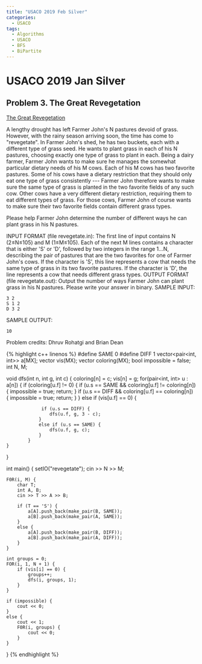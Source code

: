 ```yaml
---
title: "USACO 2019 Feb Silver"
categories:
  - USACO
tags:
  - Algorithms
  - USACO
  - BFS
  - BiPartite
---
```


# USACO 2019 Jan Silver

## Problem 3. The Great Revegetation

[The Great Revegetation](http://usaco.org/index.php?page=viewproblem2&cpid=920)

A lengthy drought has left Farmer John's N pastures devoid of grass. However, with the rainy season arriving soon, the time has come to "revegetate". In Farmer John's shed, he has two buckets, each with a different type of grass seed. He wants to plant grass in each of his N pastures, choosing exactly one type of grass to plant in each.
Being a dairy farmer, Farmer John wants to make sure he manages the somewhat particular dietary needs of his M cows. Each of his M cows has two favorite pastures. Some of his cows have a dietary restriction that they should only eat one type of grass consistently --- Farmer John therefore wants to make sure the same type of grass is planted in the two favorite fields of any such cow. Other cows have a very different dietary restriction, requiring them to eat different types of grass. For those cows, Farmer John of course wants to make sure their two favorite fields contain different grass types.

Please help Farmer John determine the number of different ways he can plant grass in his N pastures.

INPUT FORMAT (file revegetate.in):
The first line of input contains N (2≤N≤105) and M (1≤M≤105). Each of the next M lines contains a character that is either 'S' or 'D', followed by two integers in the range 1…N, describing the pair of pastures that are the two favorites for one of Farmer John's cows. If the character is 'S', this line represents a cow that needs the same type of grass in its two favorite pastures. If the character is 'D', the line represents a cow that needs different grass types.
OUTPUT FORMAT (file revegetate.out):
Output the number of ways Farmer John can plant grass in his N pastures. Please write your answer in binary.
SAMPLE INPUT:
```
3 2
S 1 2
D 3 2
```
SAMPLE OUTPUT:
```
10
```
Problem credits: Dhruv Rohatgi and Brian Dean

{% highlight c++ linenos %}
#define SAME 0
#define DIFF 1
vector<pair<int, int>> a[MX];
vector<int> vis(MX);
vector<int> coloring(MX);
bool impossible = false;
int N, M;

void dfs(int n, int g, int c) {
    coloring[n] = c;
    vis[n] = g;
    for(pair<int, int> u : a[n]) {
            if (coloring[u.f] != 0) {
                if (u.s == SAME && coloring[u.f] != coloring[n]) {
                    impossible = true;
                    return;
                }
                if (u.s == DIFF && coloring[u.f] == coloring[n]) {
                    impossible = true;
                    return;
                }
            }
            else if (vis[u.f] == 0) {

                 if (u.s == DIFF) {
                    dfs(u.f, g, 3 - c);
                }
                else if (u.s == SAME) {
                    dfs(u.f, g, c);
                }
            }
    }
}

int main() {
    setIO("revegetate");
    cin >> N >> M;

    F0R(i, M) {
        char T;
        int A, B;
        cin >> T >> A >> B;

        if (T == 'S') {
            a[A].push_back(make_pair(B, SAME));
            a[B].push_back(make_pair(A, SAME));
        }
        else {
            a[A].push_back(make_pair(B, DIFF));
            a[B].push_back(make_pair(A, DIFF));
        }
    }

    int groups = 0;
    FOR(i, 1, N + 1) {
        if (vis[i] == 0) {
            groups++;
            dfs(i, groups, 1);
        }
    }

    if (impossible) {
        cout << 0;
    }
    else {
        cout << 1;
        F0R(i, groups) {
            cout << 0;
        }
    }

}
{% endhighlight %}
